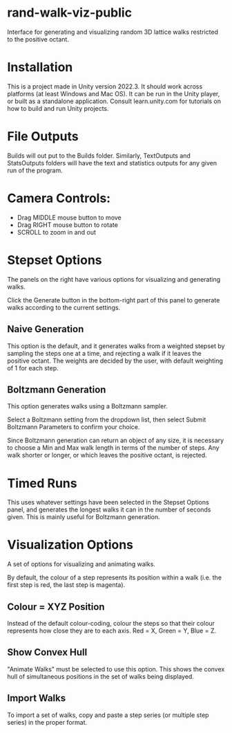 # rand-walk-viz-public

Interface for generating and visualizing random 3D lattice walks restricted to the positive octant.

# Installation

This is a project made in Unity version 2022.3. It should work across platforms (at least Windows and Mac OS). It can be run in the Unity player, or built as a standalone application. Consult learn.unity.com for tutorials on how to build and run Unity projects.

# File Outputs

Builds will out put to the Builds folder. Similarly, TextOutputs and StatsOutputs folders will have the text and statistics outputs for any given run of the program.

# Camera Controls:

- Drag MIDDLE mouse button to move 
- Drag RIGHT mouse button to rotate
- SCROLL to zoom in and out

# Stepset Options

The panels on the right have various options for visualizing and generating walks.

Click the Generate button in the bottom-right part of this panel to generate walks according to the current settings.

## Naive Generation

This option is the default, and it generates walks from a weighted stepset by sampling the steps one at a time, and rejecting a walk if it leaves the positive octant. The weights are decided by the user, with default weighting of 1 for each step.

## Boltzmann Generation

This option generates walks using a Boltzmann sampler.

Select a Boltzmann setting from the dropdown list, then select Submit Boltzmann Parameters to confirm your choice.

Since Boltzmann generation can return an object of any size, it is necessary to choose a Min and Max walk length in terms of the number of steps. Any walk shorter or longer, or which leaves the positive octant, is rejected.

# Timed Runs

This uses whatever settings have been selected in the Stepset Options panel, and generates the longest walks it can in the number of seconds given. This is mainly useful for Boltzmann generation.

# Visualization Options

A set of options for visualizing and animating walks.

By default, the colour of a step represents its position within a walk (i.e. the first step is red, the last step is magenta).

## Colour = XYZ Position

Instead of the default colour-coding, colour the steps so that their colour represents how close they are to each axis. Red = X, Green = Y, Blue = Z.

## Show Convex Hull

"Animate Walks" must be selected to use this option. This shows the convex hull of simultaneous positions in the set of walks being displayed.

## Import Walks

To import a set of walks, copy and paste a step series (or multiple step series) in the proper format.
